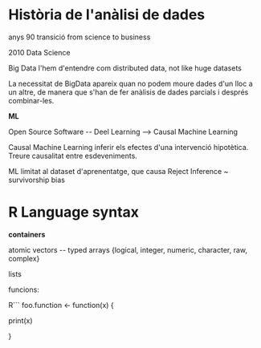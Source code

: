 Història de l'anàlisi de dades
==============================

anys 90 transició from science to business

2010 Data Science

Big Data l'hem d'entendre com distributed data, not like huge datasets

La necessitat de BigData apareix quan no podem moure dades d'un lloc a un altre, de manera que s'han de fer anàlisis de dades parcials i després combinar-les.

**ML**

Open Source Software -- Deel Learning --> Causal Machine Learning

Causal Machine Learning inferir els efectes d'una intervenció hipotètica. Treure causalitat entre esdeveniments.

ML limitat al dataset d'aprenentatge, que causa Reject Inference ~ survivorship bias

R Language syntax
=================

**containers**

atomic vectors -- typed arrays {logical, integer, numeric, character, raw, complex}

lists


funcions:

R```
foo.function <- function(x) {

  print(x)

}
```